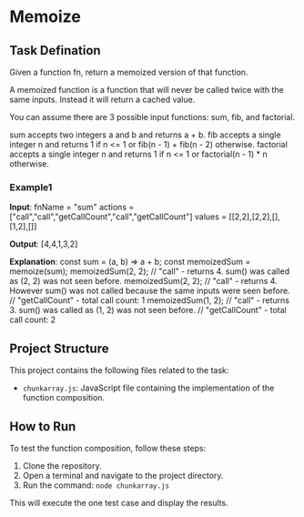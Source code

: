 # Memoize

## Task Defination

Given a function fn, return a memoized version of that function.

A memoized function is a function that will never be called twice with the same inputs. Instead it will return a cached value.

You can assume there are 3 possible input functions: sum, fib, and factorial.

sum accepts two integers a and b and returns a + b.
fib accepts a single integer n and returns 1 if n <= 1 or fib(n - 1) + fib(n - 2) otherwise.
factorial accepts a single integer n and returns 1 if n <= 1 or factorial(n - 1) * n otherwise.


### Example1

**Input**:
fnName = "sum"
actions = ["call","call","getCallCount","call","getCallCount"]
values = [[2,2],[2,2],[],[1,2],[]]

**Output**: [4,4,1,3,2]

**Explanation**:
const sum = (a, b) => a + b;
const memoizedSum = memoize(sum);
memoizedSum(2, 2); // "call" - returns 4. sum() was called as (2, 2) was not seen before.
memoizedSum(2, 2); // "call" - returns 4. However sum() was not called because the same inputs were seen before.
// "getCallCount" - total call count: 1
memoizedSum(1, 2); // "call" - returns 3. sum() was called as (1, 2) was not seen before.
// "getCallCount" - total call count: 2


## Project Structure

This project contains the following files related to the task:

- `chunkarray.js`: JavaScript file containing the implementation of the function composition.


## How to Run

To test the function composition, follow these steps:

1. Clone the repository.
2. Open a terminal and navigate to the project directory.
3. Run the command: `node chunkarray.js`

This will execute the one test case and display the results.

